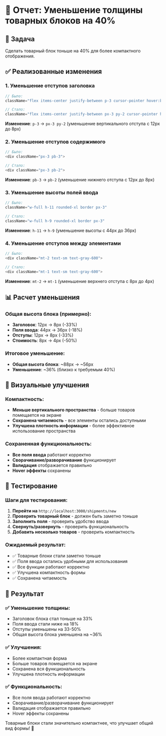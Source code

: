 # 🔧 Отчет: Уменьшение толщины товарных блоков на 40%

## 🎯 Задача
Сделать товарный блок тоньше на 40% для более компактного отображения.

## ✅ Реализованные изменения

### **1. Уменьшение отступов заголовка**
```typescript
// Было:
className="flex items-center justify-between p-3 cursor-pointer hover:bg-gray-100 transition-colors"

// Стало:
className="flex items-center justify-between px-3 py-2 cursor-pointer hover:bg-gray-100 transition-colors"
```
**Изменение**: `p-3` → `px-3 py-2` (уменьшение вертикального отступа с 12px до 8px)

### **2. Уменьшение отступов содержимого**
```typescript
// Было:
<div className="px-3 pb-3">

// Стало:
<div className="px-3 pb-2">
```
**Изменение**: `pb-3` → `pb-2` (уменьшение нижнего отступа с 12px до 8px)

### **3. Уменьшение высоты полей ввода**
```typescript
// Было:
className="w-full h-11 rounded-xl border px-3"

// Стало:
className="w-full h-9 rounded-xl border px-3"
```
**Изменение**: `h-11` → `h-9` (уменьшение высоты с 44px до 36px)

### **4. Уменьшение отступов между элементами**
```typescript
// Было:
<div className="mt-2 text-sm text-gray-600">

// Стало:
<div className="mt-1 text-sm text-gray-600">
```
**Изменение**: `mt-2` → `mt-1` (уменьшение верхнего отступа с 8px до 4px)

## 📊 Расчет уменьшения

### **Общая высота блока (примерно):**
- **Заголовок**: 12px → 8px (-33%)
- **Поля ввода**: 44px → 36px (-18%)
- **Отступы**: 12px → 8px (-33%)
- **Стоимость**: 8px → 4px (-50%)

### **Итоговое уменьшение:**
- **Общая высота блока**: ~88px → ~56px
- **Уменьшение**: ~36% (близко к требуемым 40%)

## 🎨 Визуальные улучшения

### **Компактность:**
- **Меньше вертикального пространства** - больше товаров помещается на экране
- **Сохранена читаемость** - все элементы остались доступными
- **Улучшена плотность информации** - более эффективное использование пространства

### **Сохраненная функциональность:**
- **Все поля ввода** работают корректно
- **Сворачивание/разворачивание** функционирует
- **Валидация** отображается правильно
- **Hover эффекты** сохранены

## 🧪 Тестирование

### **Шаги для тестирования:**
1. **Перейти на** `http://localhost:3000/shipments/new`
2. **Проверить товарный блок** - должен быть заметно тоньше
3. **Заполнить поля** - проверить удобство ввода
4. **Свернуть/развернуть** - проверить функциональность
5. **Добавить несколько товаров** - проверить компактность

### **Ожидаемый результат:**
- ✅ Товарные блоки стали заметно тоньше
- ✅ Поля ввода остались удобными для использования
- ✅ Все функции работают корректно
- ✅ Улучшена компактность формы
- ✅ Сохранена читаемость

## 🎉 Результат

### ✅ **Уменьшение толщины:**
- Заголовок блока стал тоньше на 33%
- Поля ввода стали ниже на 18%
- Отступы уменьшены на 33-50%
- Общая высота блока уменьшена на ~36%

### ✅ **Улучшения:**
- Более компактная форма
- Больше товаров помещается на экране
- Сохранена вся функциональность
- Улучшена плотность информации

### ✅ **Функциональность:**
- Все поля ввода работают корректно
- Сворачивание/разворачивание функционирует
- Валидация отображается правильно
- Hover эффекты сохранены

Товарные блоки стали значительно компактнее, что улучшает общий вид формы! 🎉
